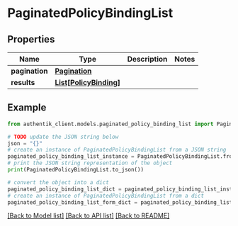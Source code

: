 # PaginatedPolicyBindingList


## Properties

Name | Type | Description | Notes
------------ | ------------- | ------------- | -------------
**pagination** | [**Pagination**](Pagination.md) |  | 
**results** | [**List[PolicyBinding]**](PolicyBinding.md) |  | 

## Example

```python
from authentik_client.models.paginated_policy_binding_list import PaginatedPolicyBindingList

# TODO update the JSON string below
json = "{}"
# create an instance of PaginatedPolicyBindingList from a JSON string
paginated_policy_binding_list_instance = PaginatedPolicyBindingList.from_json(json)
# print the JSON string representation of the object
print(PaginatedPolicyBindingList.to_json())

# convert the object into a dict
paginated_policy_binding_list_dict = paginated_policy_binding_list_instance.to_dict()
# create an instance of PaginatedPolicyBindingList from a dict
paginated_policy_binding_list_form_dict = paginated_policy_binding_list.from_dict(paginated_policy_binding_list_dict)
```
[[Back to Model list]](../README.md#documentation-for-models) [[Back to API list]](../README.md#documentation-for-api-endpoints) [[Back to README]](../README.md)



